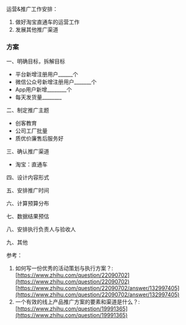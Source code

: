运营&推广工作安排：

1. 做好淘宝直通车的运营工作
2. 发展其他推广渠道

### 方案

一、明确目标，拆解目标

* 平台新增注册用户\_\_\_\_\_\_个
* 微信公众号新增注册用户\_\_\_\_\_\_\_个
* App用户新增\_\_\_\_\_\_\_\_个
* 每天发货量\_\_\_\_\_\_\_\_

二、制定推广主题

* 创客教育
* 公司工厂批量
* 质优价廉售后服务好

三、确认推广渠道

* 淘宝：直通车

四、设计内容形式

五、安排推广时间

六、计算预算分布

七、数据结果预估

八、安排执行负责人与验收人

九、其他

参考：

1. 如何写一份优秀的活动策划与执行方案？: [https://www.zhihu.com/question/22090702](https://www.zhihu.com/question/22090702)  [https://www.zhihu.com/question/22090702/answer/132997405](https://www.zhihu.com/question/22090702/answer/132997405)
2. 一个有效的线上产品推广方案的要素和渠道是什么？: [https://www.zhihu.com/question/19991365](https://www.zhihu.com/question/19991365)



